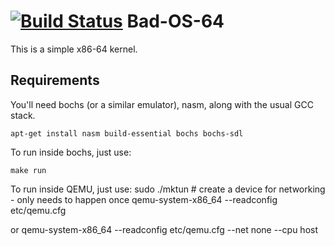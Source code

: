 [![Build Status](https://travis-ci.org/gnarlie/bad-os-64.png?branch=master)](https://travis-ci.org/gnarlie/bad-os-64)
Bad-OS-64
=========

This is a simple x86-64 kernel.

Requirements
------------
You'll need bochs (or a similar emulator), nasm, along with the usual GCC stack.

    apt-get install nasm build-essential bochs bochs-sdl

To run inside bochs, just use:

    make run

To run inside QEMU, just use:
    sudo ./mktun # create a device for networking - only needs to happen once
    qemu-system-x86_64 --readconfig etc/qemu.cfg

or
    qemu-system-x86_64 --readconfig etc/qemu.cfg --net none --cpu host

